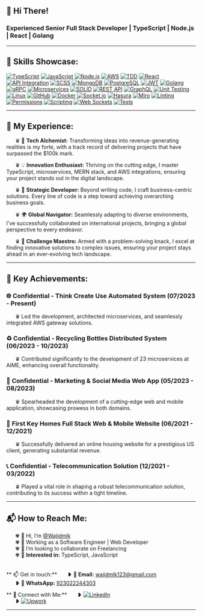 ## 👋 Hi There!

### Experienced Senior Full Stack Developer | TypeScript | Node.js | React | Golang

---

## 🚀 Skills Showcase:

[![TypeScript](https://img.shields.io/badge/TypeScript-%231572B6.svg?style=for-the-badge&logo=typescript&logoColor=white)](#)
[![JavaScript](https://img.shields.io/badge/JavaScript-%23F7DF1E.svg?style=for-the-badge&logo=javascript&logoColor=black)](#)
[![Node.js](https://img.shields.io/badge/Node.js-%23339933.svg?style=for-the-badge&logo=node.js&logoColor=white)](#)
[![AWS](https://img.shields.io/badge/AWS-%23232F3E.svg?style=for-the-badge&logo=amazon-aws&logoColor=white)](#)
[![TDD](https://img.shields.io/badge/TDD-%239A4EAE.svg?style=for-the-badge)](#)
[![React](https://img.shields.io/badge/React-%2361DAFB.svg?style=for-the-badge&logo=react&logoColor=white)](#)
[![API Integration](https://img.shields.io/badge/API%20Integration-%2300C7B7.svg?style=for-the-badge)](#)
[![SCSS](https://img.shields.io/badge/SCSS-%23CC6699.svg?style=for-the-badge&logo=sass&logoColor=white)](#)
[![MongoDB](https://img.shields.io/badge/MongoDB-%2347A248.svg?style=for-the-badge&logo=mongodb&logoColor=white)](#)
[![PostgreSQL](https://img.shields.io/badge/PostgreSQL-%23336791.svg?style=for-the-badge&logo=postgresql&logoColor=white)](#)
[![JWT](https://img.shields.io/badge/JWT-%233752A1.svg?style=for-the-badge)](#)
[![Golang](https://img.shields.io/badge/Go-%2300ADD8.svg?style=for-the-badge&logo=go&logoColor=white)](#)
[![gRPC](https://img.shields.io/badge/gRPC-%23000000.svg?style=for-the-badge&logo=grpc&logoColor=white)](#)
[![Microservices](https://img.shields.io/badge/Microservices-%230088CC.svg?style=for-the-badge)](#)
[![SOLID](https://img.shields.io/badge/SOLID-%23339933.svg?style=for-the-badge)](#)
[![REST API](https://img.shields.io/badge/REST%20API-%23003D8F.svg?style=for-the-badge)](#)
[![GraphQL](https://img.shields.io/badge/GraphQL-%23E10098.svg?style=for-the-badge&logo=graphql&logoColor=white)](#)
[![Unit Testing](https://img.shields.io/badge/Unit%20Testing-%23404D59.svg?style=for-the-badge)](#)
[![Linux](https://img.shields.io/badge/Linux-%23FCC624.svg?style=for-the-badge&logo=linux&logoColor=black)](#)
[![GitHub](https://img.shields.io/badge/GitHub-%23181717.svg?style=for-the-badge&logo=github&logoColor=white)](#)
[![Docker](https://img.shields.io/badge/Docker-%232496ED.svg?style=for-the-badge&logo=docker&logoColor=white)](#)
[![Socket.io](https://img.shields.io/badge/Socket.io-%230B264A.svg?style=for-the-badge&logo=socket.io&logoColor=white)](#)
[![Hasura](https://img.shields.io/badge/Hasura-%231C2025.svg?style=for-the-badge&logo=hasura&logoColor=white)](#)
[![Miro](https://img.shields.io/badge/Miro-%23000000.svg?style=for-the-badge&logo=miro&logoColor=white)](#)
[![Linting](https://img.shields.io/badge/Linting-%23414141.svg?style=for-the-badge)](#)
[![Permissions](https://img.shields.io/badge/Permissions-%23000000.svg?style=for-the-badge)](#)
[![Scripting](https://img.shields.io/badge/Scripting-%23000000.svg?style=for-the-badge)](#)
[![Web Sockets](https://img.shields.io/badge/Web%20Sockets-%23404D59.svg?style=for-the-badge)](#)
[![Tests](https://img.shields.io/badge/Tests-%232496ED.svg?style=for-the-badge)](#)

---

## 🔧 My Experience:

&nbsp;&nbsp;&nbsp;&nbsp;&nbsp;&nbsp;♛ 🚀 **Tech Alchemist:** Transforming ideas into revenue-generating realities is my forte, with a track record of delivering projects that have surpassed the $100k mark.

&nbsp;&nbsp;&nbsp;&nbsp;&nbsp;&nbsp;♛ 💡 **Innovation Enthusiast:** Thriving on the cutting edge, I master TypeScript, microservices, MERN stack, and AWS integrations, ensuring your project stands out in the digital landscape.

&nbsp;&nbsp;&nbsp;&nbsp;&nbsp;&nbsp;♛ 💼 **Strategic Developer:** Beyond writing code, I craft business-centric solutions. Every line of code is a step toward achieving overarching business goals.

&nbsp;&nbsp;&nbsp;&nbsp;&nbsp;&nbsp;♛ 🌍 **Global Navigator:** Seamlessly adapting to diverse environments, I've successfully collaborated on international projects, bringing a global perspective to every endeavor.

&nbsp;&nbsp;&nbsp;&nbsp;&nbsp;&nbsp;♛ 🔧 **Challenge Maestro:** Armed with a problem-solving knack, I excel at finding innovative solutions to complex issues, ensuring your project stays ahead in an ever-evolving tech landscape.

---

## 🚀 Key Achievements:

### 🌐 **Confidential - Think Create Use Automated System (07/2023 - Present)**
&nbsp;&nbsp;&nbsp;&nbsp;&nbsp;&nbsp;♛ Led the development, architected microservices, and seamlessly integrated AWS gateway solutions.

### ♻️ **Confidential - Recycling Bottles Distributed System (06/2023 - 10/2023)**
&nbsp;&nbsp;&nbsp;&nbsp;&nbsp;&nbsp;♛ Contributed significantly to the development of 23 microservices at AIME, enhancing overall functionality.

### 📱 **Confidential - Marketing & Social Media Web App (05/2023 - 08/2023)**
&nbsp;&nbsp;&nbsp;&nbsp;&nbsp;&nbsp;♛ Spearheaded the development of a cutting-edge web and mobile application, showcasing prowess in both domains.

### 🏡 **First Key Homes Full Stack Web & Mobile Website (06/2021 - 12/2021)**
&nbsp;&nbsp;&nbsp;&nbsp;&nbsp;&nbsp;♛ Successfully delivered an online housing website for a prestigious US client, generating substantial revenue.

### 📞 **Confidential - Telecommunication Solution (12/2021 - 03/2022)**
&nbsp;&nbsp;&nbsp;&nbsp;&nbsp;&nbsp;♛ Played a vital role in shaping a robust telecommunication solution, contributing to its success within a tight timeline.

---

## 📬 How to Reach Me:

&nbsp;&nbsp;&nbsp;&nbsp;&nbsp;&nbsp;✾ 👋 Hi, I’m [@Wajidmlk](https://github.com/Wajidmlk)<br />
&nbsp;&nbsp;&nbsp;&nbsp;&nbsp;&nbsp;✾ 🔭 Working as a Software Engineer | Web Developer<br />
&nbsp;&nbsp;&nbsp;&nbsp;&nbsp;&nbsp;✾ 💞️ I’m looking to collaborate on Freelancing<br />
&nbsp;&nbsp;&nbsp;&nbsp;&nbsp;&nbsp;✾ 💬 **Interested in:** TypeScript, JavaScript<br />
<br />
<br />
** 📫 Get in touch:**
&nbsp;&nbsp;&nbsp;&nbsp;&nbsp;&nbsp;❥ 📧 **Email:** [wajidmlk123@gmail.com](mailto:wajidmlk123@gmail.com)<br />
&nbsp;&nbsp;&nbsp;&nbsp;&nbsp;&nbsp;❥ 📱 **WhatsApp:** [923022244303](https://wa.me/923022244303)<br />

** 📱 Connect with Me:**
&nbsp;&nbsp;&nbsp;&nbsp;&nbsp;&nbsp;❥ [![LinkedIn](https://img.shields.io/badge/LinkedIn-%230077B5.svg?style=for-the-badge&logo=linkedin&logoColor=white)](https://linkedin.com/in/wajidmlk123)<br />
&nbsp;&nbsp;&nbsp;&nbsp;&nbsp;&nbsp;❥ [![Upwork](https://img.shields.io/badge/Upwork-%23077B5.svg?style=for-the-badge&logo=upwork&logoColor=white)](https://www.upwork.com/freelancers/meetdeveloperwajid)<br />

---
